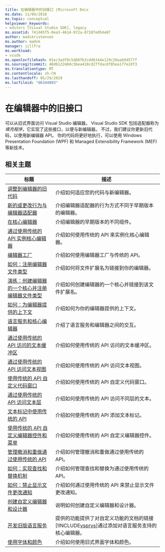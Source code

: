 ```yaml
---
title: 在编辑器中的旧接口 |Microsoft Docs
ms.date: 11/04/2016
ms.topic: conceptual
helpviewer_keywords:
- editors [Visual Studio SDK], legacy
ms.assetid: 741d45f5-0ea3-4614-972a-8728fe054e07
author: madskristensen
ms.author: madsk
manager: jillfra
ms.workload:
- vssdk
ms.openlocfilehash: 01ec3adf0c5d88fb3cdd6344e129c20aab9d577f
ms.sourcegitcommit: 40d612240dc5bea418cd27fdacdf85ea177e2df3
ms.translationtype: MT
ms.contentlocale: zh-CN
ms.lasthandoff: 05/29/2019
ms.locfileid: "66344093"
---
```

# <a name="legacy-interfaces-in-the-editor"></a>在编辑器中的旧接口
可以从旧式界面访问 Visual Studio 编辑器。 Visual Studio SDK 包括适配器称为*填充程序*，它实现了这些接口，以便与新编辑器。 不过，我们建议你更新旧代码，以使用新编辑器 API。 你的代码将更好地执行，可以使用 Windows Presentation Foundation (WPF) 和 Managed Extensibility Framework (MEF) 等新技术。

## <a name="related-topics"></a>相关主题

| 标题 | 描述 |
| - | - |
| [调整到编辑器的旧代码](../extensibility/adapting-legacy-code-to-the-editor.md) | 介绍如何适应您的代码与新编辑器。 |
| [新的或更改行为与编辑器适配器](../extensibility/new-or-changed-behavior-with-editor-adapters.md) | 介绍编辑器适配器的行为方式不同于早期版本的编辑器。 |
| [在核心编辑器](../extensibility/inside-the-core-editor.md) | 介绍编辑器的早期版本的不同组件。 |
| [通过使用传统的 API 实例核心编辑器](../extensibility/instantiating-the-core-editor-by-using-the-legacy-api.md) | 介绍如何使用传统的 API 来实例化核心编辑器。 |
| [编辑器工厂](../extensibility/editor-factories.md) | 介绍如何使用编辑器工厂与传统的 API。 |
| [如何：注册编辑器文件类型](../extensibility/how-to-register-editor-file-types.md) | 介绍如何将文件扩展名为链接到你的编辑器。 |
| [演练：创建编辑器的一个核心并注册编辑器文件类型](../extensibility/walkthrough-creating-a-core-editor-and-registering-an-editor-file-type.md) | 介绍如何创建编辑器的一个核心并链接到该文件扩展名。 |
| [如何：为编辑器提供的上下文](../extensibility/how-to-provide-context-for-editors.md) | 介绍如何为你的编辑器提供的上下文。 |
| [语言服务和核心编辑器](../extensibility/language-services-and-the-core-editor.md) | 介绍了语言服务和编辑器之间的交互。 |
| [通过使用传统的 API 访问的文本缓冲区](../extensibility/accessing-the-text-buffer-by-using-the-legacy-api.md) | 介绍如何使用传统的 API 访问的文本缓冲区。 |
| [通过使用传统的 API 访问文本视图](../extensibility/accessing-thetext-view-by-using-the-legacy-api.md) | 介绍如何使用传统的 API 访问文本视图。 |
| [使用传统的 API 自定义代码窗口](../extensibility/customizing-code-windows-by-using-the-legacy-api.md) | 介绍如何使用传统的 API 自定义代码窗口。 |
| [通过使用传统的 API 访问文本层](../extensibility/accessing-text-layers-by-using-the-legacy-api.md) | 介绍如何使用传统的 API 访问不同层的文本。 |
| [文本标记中使用传统的 API](../extensibility/using-text-markers-with-the-legacy-api.md) | 介绍如何使用传统的 API 添加文本标记。 |
| [使用传统的 API 自定义编辑器控件和菜单](../extensibility/customizing-editor-controls-and-menus-by-using-the-legacy-api.md) | 介绍如何使用传统的 API 自定义编辑器控件。 |
| [管理撤消和重做通过使用传统的 API](../extensibility/managing-undo-and-redo-by-using-the-legacy-api.md) | 介绍如何管理撤消和重做通过使用传统的 API。 |
| [如何：实现查找和替换机制](../extensibility/how-to-implement-the-find-and-replace-mechanism.md) | 介绍如何管理查找和替换为通过使用传统的 API。 |
| [如何：禁止显示文件更改通知](../extensibility/how-to-suppress-file-change-notifications.md) | 介绍如何通过使用传统的 API 来禁止显示文件更改通知。 |
| [创建自定义编辑器和设计器](../extensibility/creating-custom-editors-and-designers.md) | 说明如何创建自定义编辑器和设计器。 |
| [开发旧版语言服务](../extensibility/internals/developing-a-legacy-language-service.md) | 提供的功能提供了对自定义功能的文档的链接[!INCLUDE[vsprvs](../code-quality/includes/vsprvs_md.md)]通过添加对语言服务支持的核心编辑器。 |
| [使用字体和颜色](../extensibility/using-fonts-and-colors.md) | 介绍如何使用旧式界面字体和颜色。 |
